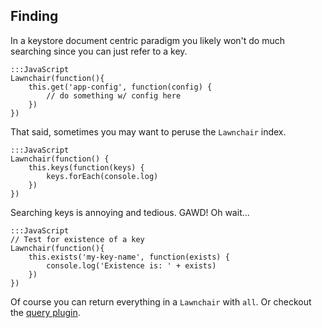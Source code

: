 Finding
-------

In a keystore document centric paradigm you likely won't do much
searching since you can just refer to a key.

    
    :::JavaScript
    Lawnchair(function(){
        this.get('app-config', function(config) {
            // do something w/ config here
        })
    })
    

That said, sometimes you may want to peruse the `Lawnchair` index.

    :::JavaScript
    Lawnchair(function() {
        this.keys(function(keys) {
            keys.forEach(console.log)
        })
    })
    

Searching keys is annoying and tedious. GAWD! Oh wait...

    
    :::JavaScript
    // Test for existence of a key
    Lawnchair(function(){
        this.exists('my-key-name', function(exists) {
            console.log('Existence is: ' + exists)
        })
    })
    

Of course you can return everything in a `Lawnchair` with `all`. Or checkout
the [query plugin](/plugins).

